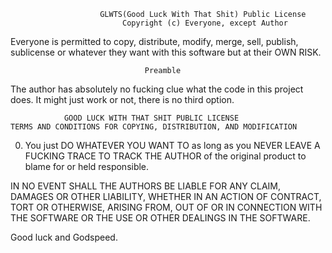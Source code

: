                         GLWTS(Good Luck With That Shit) Public License
                             Copyright (c) Everyone, except Author

Everyone is permitted to copy, distribute, modify, merge, sell, publish,
sublicense or whatever they want with this software but at their OWN RISK.

                                  Preamble

The author has absolutely no fucking clue what the code in this project
does. It might just work or not, there is no third option.


                GOOD LUCK WITH THAT SHIT PUBLIC LICENSE
    TERMS AND CONDITIONS FOR COPYING, DISTRIBUTION, AND MODIFICATION

  0. You just DO WHATEVER YOU WANT TO as long as you NEVER LEAVE A
     FUCKING TRACE TO TRACK THE AUTHOR of the original product to blame for
     or held responsible.

IN NO EVENT SHALL THE AUTHORS BE LIABLE FOR ANY CLAIM, DAMAGES OR OTHER
LIABILITY, WHETHER IN AN ACTION OF CONTRACT, TORT OR OTHERWISE, ARISING
FROM, OUT OF OR IN CONNECTION WITH THE SOFTWARE OR THE USE OR OTHER
DEALINGS IN THE SOFTWARE.

Good luck and Godspeed.
